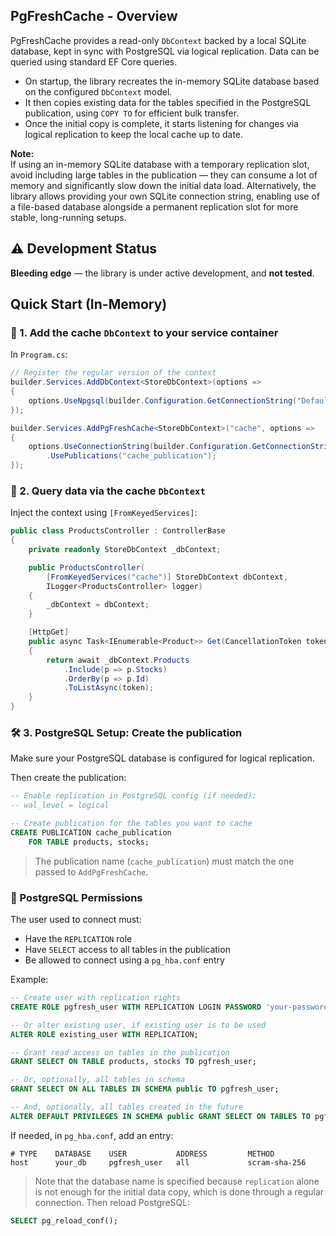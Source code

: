 ## PgFreshCache - Overview

PgFreshCache provides a read-only `DbContext` backed by a local SQLite database, kept in sync with PostgreSQL via logical replication. Data can be queried using standard EF Core queries.

- On startup, the library recreates the in-memory SQLite database based on the configured `DbContext` model.
- It then copies existing data for the tables specified in the PostgreSQL publication, using `COPY TO` for efficient bulk transfer.
- Once the initial copy is complete, it starts listening for changes via logical replication to keep the local cache up to date.

**Note:**  
If using an in-memory SQLite database with a temporary replication slot, avoid including large tables in the publication — they can consume a lot of memory and significantly slow down the initial data load. 
Alternatively, the library allows providing your own SQLite connection string, enabling use of a file-based database alongside a permanent replication slot for more stable, long-running setups.

## ⚠️ Development Status

**Bleeding edge** — the library is under active development, and **not tested**.

## Quick Start (In-Memory)

### 🔧 1. Add the cache `DbContext` to your service container

In `Program.cs`:

```csharp
// Register the regular version of the context
builder.Services.AddDbContext<StoreDbContext>(options =>
{
    options.UseNpgsql(builder.Configuration.GetConnectionString("DefaultConnection"));
});

builder.Services.AddPgFreshCache<StoreDbContext>("cache", options =>
{
    options.UseConnectionString(builder.Configuration.GetConnectionString("DefaultConnection")) 
        .UsePublications("cache_publication");
});
```

### 🧪 2. Query data via the cache `DbContext`

Inject the context using `[FromKeyedServices]`:

```csharp
public class ProductsController : ControllerBase
{
    private readonly StoreDbContext _dbContext;

    public ProductsController(
        [FromKeyedServices("cache")] StoreDbContext dbContext,
        ILogger<ProductsController> logger)
    {
        _dbContext = dbContext;
    }

    [HttpGet]
    public async Task<IEnumerable<Product>> Get(CancellationToken token)
    {
        return await _dbContext.Products
            .Include(p => p.Stocks)
            .OrderBy(p => p.Id)
            .ToListAsync(token);
    }
}
```

### 🛠 3. PostgreSQL Setup: Create the publication

Make sure your PostgreSQL database is configured for logical replication.

 Then create the publication:

```sql
-- Enable replication in PostgreSQL config (if needed):
-- wal_level = logical

-- Create publication for the tables you want to cache
CREATE PUBLICATION cache_publication
    FOR TABLE products, stocks;
```

> The publication name (`cache_publication`) must match the one passed to `AddPgFreshCache`.

### 🔐 PostgreSQL Permissions

The user used to connect must:

- Have the `REPLICATION` role
- Have `SELECT` access to all tables in the publication
- Be allowed to connect using a `pg_hba.conf` entry

Example:

```sql
-- Create user with replication rights
CREATE ROLE pgfresh_user WITH REPLICATION LOGIN PASSWORD 'your-password';

-- Or alter existing user, if existing user is to be used
ALTER ROLE existing_user WITH REPLICATION;

-- Grant read access on tables in the publication
GRANT SELECT ON TABLE products, stocks TO pgfresh_user;

-- Or, optionally, all tables in schema
GRANT SELECT ON ALL TABLES IN SCHEMA public TO pgfresh_user;

-- And, optionally, all tables created in the future
ALTER DEFAULT PRIVILEGES IN SCHEMA public GRANT SELECT ON TABLES TO pgfresh_user;
```

If needed, in `pg_hba.conf`, add an entry:

```text
# TYPE    DATABASE    USER           ADDRESS         METHOD
host      your_db     pgfresh_user   all             scram-sha-256
```
> Note that the database name is specified because `replication` alone is not enough for the initial data copy, which is done through a regular connection.
Then reload PostgreSQL:

```sql
SELECT pg_reload_conf();
```

